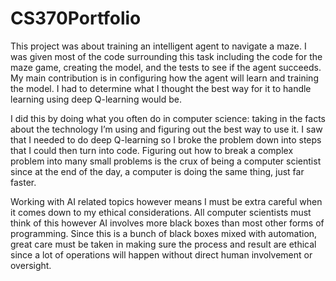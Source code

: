 # CS370Portfolio

This project was about training an intelligent agent to navigate a maze. I was given most of the code surrounding this task including the code for the maze game, creating the model, and the tests to see if the agent succeeds. My main contribution is in configuring how the agent will learn and training the model. I had to determine what I thought the best way for it to handle learning using deep Q-learning would be.

I did this by doing what you often do in computer science: taking in the facts about the technology I’m using and figuring out the best way to use it. I saw that I needed to do deep Q-learning so I broke the problem down into steps that I could then turn into code. Figuring out how to break a complex problem into many small problems is the crux of being a computer scientist since at the end of the day, a computer is doing the same thing, just far faster.

Working with AI related topics however means I must be extra careful when it comes down to my ethical considerations. All computer scientists must think of this however AI involves more black boxes than most other forms of programming. Since this is a bunch of black boxes mixed with automation, great care must be taken in making sure the process and result are ethical since a lot of operations will happen without direct human involvement or oversight.
